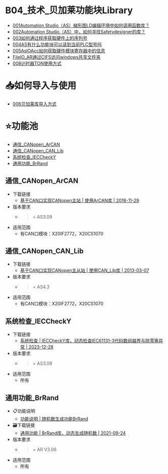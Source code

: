 # B04_技术_贝加莱功能块Library

- [001Automation Studio（AS）梯形图LD编辑环境中如何调用函数库？](001Automation%20Studio（AS）梯形图LD编辑环境中如何调用函数库？.md)
- [002Automation Studio（AS）中，如何寻找Safetydesigner的库？](002Automation%20Studio（AS）中，如何寻找Safetydesigner的库？.md)
- [003如何通过程序获取硬件上的序列号](003如何通过程序获取硬件上的序列号.md)
- [004AS有什么功能块可以读到当前PLC型号吗](004AS有什么功能块可以读到当前PLC型号吗.md)
- [005AsIOAcc如何获取硬件模块寄存器中的信息](005AsIOAcc如何获取硬件模块寄存器中的信息.md)
- [FileIO_AR通过CIFS访问windows共享文件夹](../B02_技术_AutomationRuntime/010AR通过CIFS访问windows共享文件夹.md)
- [008计时器TON使用方式](008计时器TON使用方式.md)

# 📥如何导入与使用

- [006贝加莱库导入方式](006贝加莱库导入方式.md)

# ⭐功能池

- [通信_CANopen_ArCAN](#%E9%80%9A%E4%BF%A1_CANopen_ArCAN)
- [通信_CANopen_CAN_Lib](#%E9%80%9A%E4%BF%A1_CANopen_CAN_Lib)
- [系统检查_IECCheckY](#%E7%B3%BB%E7%BB%9F%E6%A3%80%E6%9F%A5_IECCheckY)
- [通用功能_BrRand](#%E9%80%9A%E7%94%A8%E5%8A%9F%E8%83%BD_BrRand)

## 通信_CANopen_ArCAN

- 下载链接
    - [基于CAN口实现CANopen主站 | 使用ArCAN库 | 2018-11-29](/B04_技术_贝加莱功能库Library/FILES/000B04_技术_贝加莱功能块Library/DEMO-CANopen-ArCAN-Master-AS43-2018-11-29.zip ':ignore')
- 版本要求
    - > = AS3.09
- 适用范围
    - 有CAN口模块：X20IF2772，X20CS1070

## 通信_CANopen_CAN_Lib

- 下载链接
    - [基于CAN口实现CANopen主从站 | 使用CAN_Lib库 | 2013-03-07](/B04_技术_贝加莱功能库Library/FILES/000B04_技术_贝加莱功能块Library/DEMO-CAN-CANopen-Master-Slave-AS309-Demo-2013-03-07.zip ':ignore')
- 版本要求
    - > = AS4.3
- 适用范围
    - 有CAN口模块：X20IF2772，X20CS1070

## 系统检查_IECCheckY

- 下载链接
    - [系统检查 | IECCheckY库，动态检查IEC61131-3代码数组越界与除零等异常 | 2023-12-28](/B04_技术_贝加莱功能库Library/FILES/000B04_技术_贝加莱功能块Library/DEMO-IECCheckY-2023-12-28.zip ':ignore')
- 版本要求
    - > = AS3.09
- 适用范围
    - 所有

## 通用功能_BrRand

- 📋功能说明
    - [功能说明 | 随机数生成功能BrRand](007随机数生成功能BrRand.md)
- 🗃️下载链接
    - [通用功能 | BrRand库，动态生成随机数 | 2021-09-24](/B04_技术_贝加莱功能库Library/FILES/000B04_技术_贝加莱功能块Library/BrRand-2021-09-24.zip ':ignore')
- 版本要求
    - > = AR V3.06
- 适用范围
    - 所有
